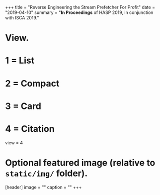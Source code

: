 +++
title = "Reverse Engineering the Stream Prefetcher For Profit"
date = "2019-04-10"
summary = "**In Proceedings** of HASP 2019, in conjunction with ISCA 2019."
# View.
#   1 = List
#   2 = Compact
#   3 = Card
#   4 = Citation
view = 4

# Optional featured image (relative to `static/img/` folder).
[header]
image = ""
caption = ""
+++

